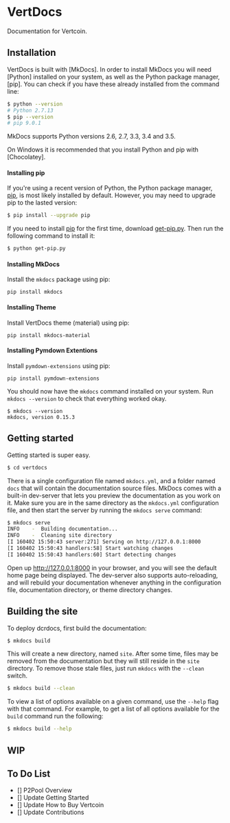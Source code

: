 # VertDocs

Documentation for Vertcoin.

## Installation

VertDocs is built with [MkDocs]. In order to install MkDocs you will need [Python] installed on your system, as well as the Python package manager, [pip]. You can check if you have these already installed from the command line:

```bash
$ python --version
# Python 2.7.13
$ pip --version
# pip 9.0.1
```

MkDocs supports Python versions 2.6, 2.7, 3.3, 3.4 and 3.5.

On Windows it is recommended that you install Python and pip with [Chocolatey].

#### Installing pip

If you're using a recent version of Python, the Python package manager, [pip](http://pip.readthedocs.io/en/stable/installing/), is most likely installed by default. However, you may need to upgrade pip to the lasted version:

```bash
$ pip install --upgrade pip
```

If you need to install [pip](http://pip.readthedocs.io/en/stable/installing/) for the first time, download [get-pip.py](https://bootstrap.pypa.io/get-pip.py). Then run the following command to install it:

```bash
$ python get-pip.py
```

#### Installing MkDocs

Install the `mkdocs` package using pip:

```pip install mkdocs```

#### Installing Theme
Install VertDocs theme (material) using pip:

```pip install mkdocs-material```

#### Installing Pymdown Extentions

Install `pymdown-extensions` using pip:

```pip install pymdown-extensions```

You should now have the `mkdocs` command installed on your system. Run ```mkdocs --version``` to check that everything worked okay.

```$ mkdocs --version
$ mkdocs --version
mkdocs, version 0.15.3
```

## Getting started

Getting started is super easy.

```bash
$ cd vertdocs
```

There is a single configuration file named `mkdocs.yml`, and a folder named `docs` that will contain the documentation source files. MkDocs comes with a built-in dev-server that lets you preview the documentation as you work on it. Make sure you are in the same directory as the `mkdocs.yml` configuration file, and then start the server by running the `mkdocs serve` command:

```bash
$ mkdocs serve
INFO    -  Building documentation...
INFO    -  Cleaning site directory
[I 160402 15:50:43 server:271] Serving on http://127.0.0.1:8000
[I 160402 15:50:43 handlers:58] Start watching changes
[I 160402 15:50:43 handlers:60] Start detecting changes
```

Open up <http://127.0.0.1:8000> in your browser, and you will see the default home page being displayed. The dev-server also supports auto-reloading, and will rebuild your documentation whenever anything in the configuration file, documentation directory, or theme directory changes.

## Building the site

To deploy dcrdocs, first build the documentation:

```bash
$ mkdocs build
```

This will create a new directory, named `site`. After some time, files may be removed from the documentation but they will still reside in the `site` directory. To remove those stale files, just run `mkdocs` with the `--clean` switch.

```bash
$ mkdocs build --clean
```

To view a list of options available on a given command, use the `--help` flag with that command. For example, to get a list of all options available for the `build` command run the following:

```bash
$ mkdocs build --help
```





## WIP

## To Do List
- [] P2Pool Overview
- [] Update Getting Started
- [] Update How to Buy Vertcoin
- [] Update Contributions
